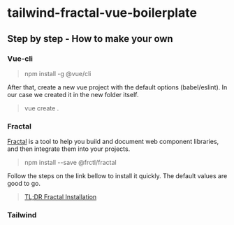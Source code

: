 # tailwind-fractal-vue-boilerplate

## Step by step - How to make your own


### Vue-cli

> npm install -g @vue/cli

After that, create a new vue project with the default options (babel/eslint). In our case we created it in the new folder itself.

> vue create .

### Fractal

[Fractal](https://fractal.build/guide/installation.html#installing-fractal-in-your-project) is a tool to help you build and document web component libraries, and then integrate them into your projects.

> npm install --save @frctl/fractal

Follow the steps on the link bellow to install it quickly. The default values are good to go.

> [TL;DR Fractal Installation](https://fractal.build/guide/getting-started.html#the-tl-dr-method)


### Tailwind
